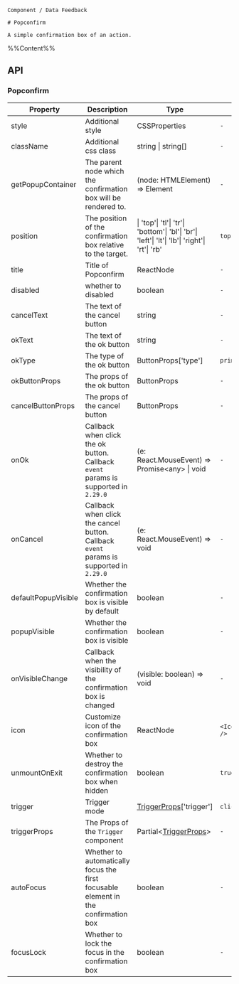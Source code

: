 `````
Component / Data Feedback

# Popconfirm

A simple confirmation box of an action.
`````

%%Content%%

## API

### Popconfirm

|Property|Description|Type|DefaultValue|Version|
|---|---|---|---|---|
|style|Additional style|CSSProperties |`-`|-|
|className|Additional css class|string \| string[] |`-`|-|
|getPopupContainer|The parent node which the confirmation box will be rendered to.|(node: HTMLElement) => Element |`-`|-|
|position|The position of the confirmation box relative to the target.|\| 'top'\| 'tl'\| 'tr'\| 'bottom'\| 'bl'\| 'br'\| 'left'\| 'lt'\| 'lb'\| 'right'\| 'rt'\| 'rb' |`top`|-|
|title|Title of Popconfirm|ReactNode |`-`|-|
|disabled|whether to disabled|boolean |`-`|2.11.0|
|cancelText|The text of the cancel button|string |`-`|-|
|okText|The text of the ok button|string |`-`|-|
|okType|The type of the ok button|ButtonProps['type'] |`primary`|-|
|okButtonProps|The props of the ok button|ButtonProps |`-`|-|
|cancelButtonProps|The props of the cancel button|ButtonProps |`-`|-|
|onOk|Callback when click the ok button. Callback `event` params is supported in `2.29.0`|(e: React.MouseEvent) =&gt; Promise&lt;any&gt; \| void |`-`|-|
|onCancel|Callback when click the cancel button. Callback `event` params is supported in `2.29.0`|(e: React.MouseEvent) => void |`-`|-|
|defaultPopupVisible|Whether the confirmation box is visible by default|boolean |`-`|-|
|popupVisible|Whether the confirmation box is visible|boolean |`-`|-|
|onVisibleChange|Callback when the visibility of the confirmation box is changed|(visible: boolean) => void |`-`|-|
|icon|Customize icon of the confirmation box|ReactNode |`<IconExclamationCircleFill />`|-|
|unmountOnExit|Whether to destroy the confirmation box when hidden|boolean |`true`|-|
|trigger|Trigger mode|[TriggerProps](trigger#trigger)['trigger'] |`click`|-|
|triggerProps|The Props of the `Trigger` component|Partial&lt;[TriggerProps](trigger#trigger)&gt; |`-`|-|
|autoFocus|Whether to automatically focus the first focusable element in the confirmation box|boolean |`-`|-|
|focusLock|Whether to lock the focus in the confirmation box|boolean |`-`|-|
